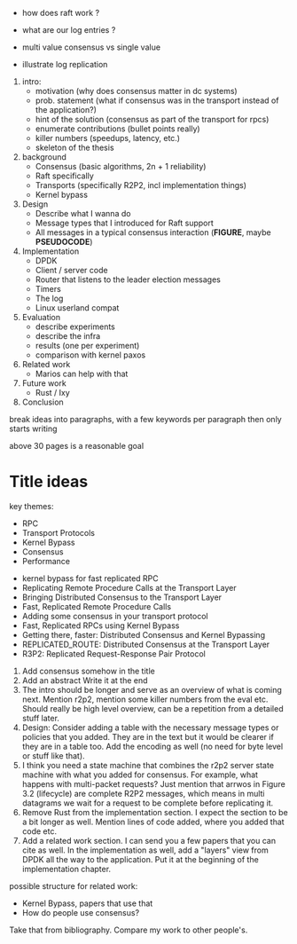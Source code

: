 * how does raft work ?
* what are our log entries ?
* multi value consensus vs single value

* illustrate log replication

1. intro:
    - motivation (why does consensus matter in dc systems)
    - prob. statement (what if consensus was in the transport instead of the application?)
    - hint of the solution (consensus as part of the transport for rpcs)
    - enumerate contributions (bullet points really)
    - killer numbers (speedups, latency, etc.)
    - skeleton of the thesis
2. background
    - Consensus (basic algorithms, 2n + 1 reliability)
    - Raft specifically
    - Transports (specifically R2P2, incl implementation things)
    - Kernel bypass
3. Design
    - Describe what I wanna do
    - Message types that I introduced for Raft support
    - All messages in a typical consensus interaction (**FIGURE**, maybe **PSEUDOCODE**)
4. Implementation
    - DPDK
    - Client / server code
    - Router that listens to the leader election messages
    - Timers
    - The log
    - Linux userland compat
5. Evaluation
    - describe experiments
    - describe the infra
    - results (one per experiment)
    - comparison with kernel paxos
6. Related work
    - Marios can help with that
7. Future work
    - Rust / Ixy
8. Conclusion

break ideas into paragraphs, with a few keywords per paragraph
then only starts writing

above 30 pages is a reasonable goal

# Title ideas

key themes:

- RPC
- Transport Protocols
- Kernel Bypass
- Consensus
- Performance

* kernel bypass for fast replicated RPC
* Replicating Remote Procedure Calls at the Transport Layer
* Bringing Distributed Consensus to the Transport Layer
* Fast, Replicated Remote Procedure Calls
* Adding some consensus in your transport protocol
* Fast, Replicated RPCs using Kernel Bypass
* Getting there, faster: Distributed Consensus and Kernel Bypassing
* REPLICATED_ROUTE: Distributed Consensus at the Transport Layer
* R3P2: Replicated Request-Response Pair Protocol

1. Add consensus somehow in the title
2. Add an abstract
    Write it at the end
3. The intro should be longer and serve as an overview of what is coming next. Mention r2p2, mention some killer numbers from the eval etc.
    Should really be high level overview, can be a repetition from a detailed stuff later.
4. Design: Consider adding a table with the necessary message types or policies that you added. They are in the text but it would be clearer if they are in a table too.
    Add the encoding as well (no need for byte level or stuff like that).
5. I think you need a state machine that combines the r2p2 server state machine with what you added for consensus. For example, what happens with multi-packet requests?
    Just mention that arrwos in Figure 3.2 (lifecycle) are complete R2P2 messages, which means in multi datagrams we wait for a request to be complete before replicating it.
6. Remove Rust from the implementation section. I expect the section to be a bit longer as well. Mention lines of code added, where you added that code etc.
7. Add a related work section. I can send you a few papers that you can cite as well.
    In the implementation as well, add a "layers" view from DPDK all the way to the application.
    Put it at the beginning of the implementation chapter.

possible structure for related work:

* Kernel Bypass, papers that use that
* How do people use consensus?

Take that from bibliography.
Compare my work to other people's.
